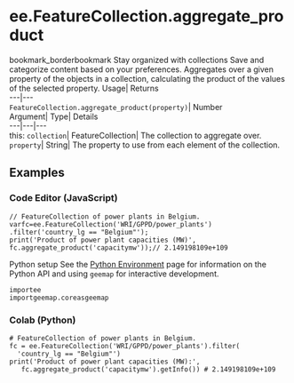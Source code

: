  
#  ee.FeatureCollection.aggregate_product
bookmark_borderbookmark Stay organized with collections  Save and categorize content based on your preferences. 
Aggregates over a given property of the objects in a collection, calculating the product of the values of the selected property. Usage| Returns  
---|---  
`FeatureCollection.aggregate_product(property)`| Number  
Argument| Type| Details  
---|---|---  
this: `collection`| FeatureCollection| The collection to aggregate over.  
`property`| String| The property to use from each element of the collection.  
## Examples
### Code Editor (JavaScript)
```
// FeatureCollection of power plants in Belgium.
varfc=ee.FeatureCollection('WRI/GPPD/power_plants')
.filter('country_lg == "Belgium"');
print('Product of power plant capacities (MW)',
fc.aggregate_product('capacitymw'));// 2.149198109e+109
```

Python setup
See the [ Python Environment](https://developers.google.com/earth-engine/guides/python_install) page for information on the Python API and using `geemap` for interactive development.
```
importee
importgeemap.coreasgeemap
```

### Colab (Python)
```
# FeatureCollection of power plants in Belgium.
fc = ee.FeatureCollection('WRI/GPPD/power_plants').filter(
  'country_lg == "Belgium"')
print('Product of power plant capacities (MW):',
   fc.aggregate_product('capacitymw').getInfo()) # 2.149198109e+109
```

